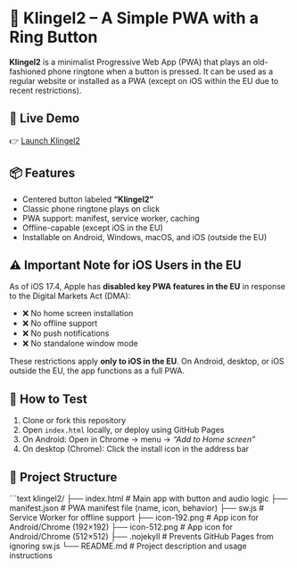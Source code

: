 # 🔔 Klingel2 – A Simple PWA with a Ring Button

**Klingel2** is a minimalist Progressive Web App (PWA) that plays an old-fashioned phone ringtone when a button is pressed. It can be used as a regular website or installed as a PWA (except on iOS within the EU due to recent restrictions).

## 🚀 Live Demo

👉 [Launch Klingel2](https://mrother-qrp.github.io/klingel2/)  

## 📦 Features

- Centered button labeled **“Klingel2”**
- Classic phone ringtone plays on click
- PWA support: manifest, service worker, caching
- Offline-capable (except iOS in the EU)
- Installable on Android, Windows, macOS, and iOS (outside the EU)

## ⚠️ Important Note for iOS Users in the EU

As of iOS 17.4, Apple has **disabled key PWA features in the EU** in response to the Digital Markets Act (DMA):

- ❌ No home screen installation
- ❌ No offline support
- ❌ No push notifications
- ❌ No standalone window mode

These restrictions apply **only to iOS in the EU**. On Android, desktop, or iOS outside the EU, the app functions as a full PWA.

## 🧪 How to Test

1. Clone or fork this repository
2. Open `index.html` locally, or deploy using GitHub Pages
3. On Android: Open in Chrome → menu → *“Add to Home screen”*
4. On desktop (Chrome): Click the install icon in the address bar

## 📁 Project Structure

´´´text
klingel2/
├── index.html         # Main app with button and audio logic
├── manifest.json      # PWA manifest file (name, icon, behavior)
├── sw.js              # Service Worker for offline support
├── icon-192.png       # App icon for Android/Chrome (192×192)
├── icon-512.png       # App icon for Android/Chrome (512×512)
├── .nojekyll          # Prevents GitHub Pages from ignoring sw.js
└── README.md          # Project description and usage instructions
